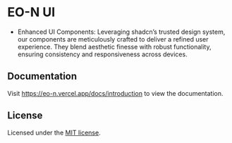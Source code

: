 # EO-N UI

- Enhanced UI Components: Leveraging shadcn’s trusted design system, our components are meticulously crafted to deliver a refined user experience. They blend aesthetic finesse with robust functionality, ensuring consistency and responsiveness across devices.

## Documentation

Visit https://eo-n.vercel.app/docs/introduction to view the documentation.

## License

Licensed under the [MIT license](https://github.com/aeonzz/eo-n/blob/main/LICENSE).